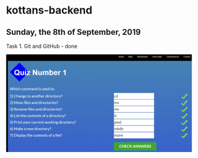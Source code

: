 # kottans-backend

## Sunday, the 8th of September, 2019
Task 1. Git and GitHub - done

![Image alt](https://github.com/MikeYatsenko/kottans-backend/blob/master/1.png)
